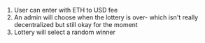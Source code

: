 1. User can enter with ETH to USD fee
2. An admin will choose when the lottery is over- which isn't really decentralized but still okay for the moment
3. Lottery will select a random winner

